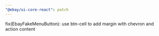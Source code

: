 ```yaml
---
"@ebay/ui-core-react": patch
---
```


fix(EbayFakeMenuButton): use btn-cell to add margin with chevron and action content
